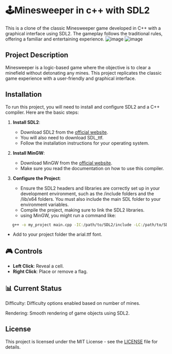 
# 🕹️Minesweeper in c++ with SDL2

This is a clone of the classic Minesweeper game developed in C++ with a graphical interface using SDL2. The gameplay follows the traditional rules, offering a familiar and entertaining experience.
![image](https://github.com/user-attachments/assets/84d6aab5-bbe6-4e21-8f79-4d8737c98d22)
![image](https://github.com/user-attachments/assets/68f70f6b-d3db-41ec-8be5-9fbbc2d9b792)




## Project Description

Minesweeper is a logic-based game where the objective is to clear a minefield without detonating any mines. This project replicates the classic game experience with a user-friendly and graphical interface.
## Installation

To run this project, you will need to install and configure SDL2 and a C++ compiler. Here are the basic steps:

1. **Install SDL2**:
   - Download SDL2 from the [official website](https://github.com/libsdl-org/SDL/releases/tag/release-2.30.11).
   - You will also need to download SDL_ttf.
   - Follow the installation instructions for your operating system.

  
2. **Install MinGW**:
   - Download MinGW from the [official website](https://www.mingw-w64.org/).
   - Make sure you read the documentation on how to use this compiler.

4. **Configure the Project**:
   - Ensure the SDL2 headers and libraries are correctly set up in your development environment, such as the /include folders and the /lib/x64 folders. You must also include the main SDL folder to your environment variables.
   - Compile the project, making sure to link the SDL2 libraries.
   - using MinGW, you might run a command like:
```bash
   g++ -o my_project main.cpp -IC:/path/to/SDL2/include -LC:/path/to/SDL2/lib -lSDL2 -lSDL2_ttf
```
   - Add to your project folder the arial.ttf font.  


## 🎮 Controls

- **Left Click**: Reveal a cell.
- **Right Click**: Place or remove a flag.

## 📊 Current Status
Difficulty: Difficulty options enabled based on number of mines.

Rendering: Smooth rendering of game objects using SDL2.


## License

This project is licensed under the MIT License - see the [LICENSE](LICENSE) file for details.
